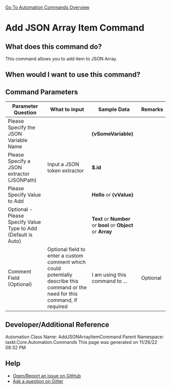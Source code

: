 <!--TITLE: Add JSON Array Item Command -->
<!-- SUBTITLE: a command in the JSON Commands group. -->
[Go To Automation Commands Overview](/automation-commands.md)


# Add JSON Array Item Command


## What does this command do?
This command allows you to add item to JSON Array.


## When would I want to use this command?



## Command Parameters
| Parameter Question   	| What to input  	|  Sample Data 	| Remarks  	|
| ---                    | ---               | ---           | ---       |
|Please Specify the JSON Variable Name||**{vSomeVariable}**||
|Please Specify a JSON extractor (JSONPath)|Input a JSON token extractor|**$.id**||
|Please Specify Value to Add||**Hello** or **{vValue}**||
|Optional - Please Specify Value Type to Add (Default is Auto)||**Text** or **Number** or **bool** or **Object** or **Array**||
|Comment Field (Optional)|Optional field to enter a custom comment which could potentially describe this command or the need for this command, if required|I am using this command to ...|Optional|












## Developer/Additional Reference
Automation Class Name: AddJSONArrayItemCommand
Parent Namespace: taskt.Core.Automation.Commands
This page was generated on 11/26/22 09:32 PM


## Help
- [Open/Report an issue on GitHub](https://github.com/rcktrncn/taskt/issues/new)
- [Ask a question on Gitter](https://gitter.im/taskt-rpa/Lobby)
